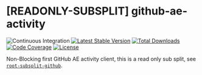 # [READONLY-SUBSPLIT] github-ae-activity


![Continuous Integration](https://github.com/php-api-clients/github-ae-activity/workflows/Continuous%20Integration/badge.svg)
[![Latest Stable Version](https://poser.pugx.org/api-clients/github-ae-activity/v/stable.png)](https://packagist.org/packages/api-clients/github-ae-activity)
[![Total Downloads](https://poser.pugx.org/api-clients/github-ae-activity/downloads.png)](https://packagist.org/packages/api-clients/github-ae-activity)
[![Code Coverage](https://scrutinizer-ci.com/g/php-api-clients/github-ae-activity/badges/coverage.png?b==)](https://scrutinizer-ci.com/g/php-api-clients/github-ae-activity/?branch=)
[![License](https://poser.pugx.org/api-clients/github-ae-activity/license.png)](https://packagist.org/packages/api-clients/github-ae-activity)

Non-Blocking first GitHub AE activity client, this is a read only sub split, see [`root-subsplit-github`](https://github.com/php-api-clients/root-subsplit-github).
